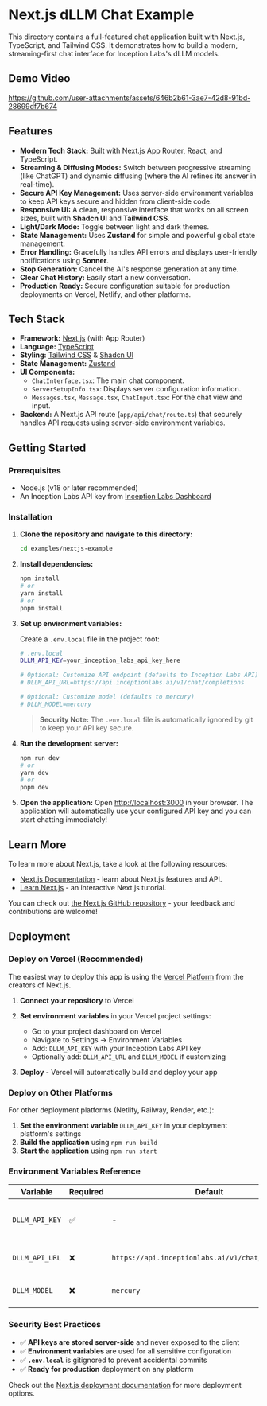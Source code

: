 # Next.js dLLM Chat Example

This directory contains a full-featured chat application built with Next.js, TypeScript, and Tailwind CSS. It demonstrates how to build a modern, streaming-first chat interface for Inception Labs's dLLM models.

## Demo Video
https://github.com/user-attachments/assets/646b2b61-3ae7-42d8-91bd-28699df7b674

## Features

-   **Modern Tech Stack:** Built with Next.js App Router, React, and TypeScript.
-   **Streaming & Diffusing Modes:** Switch between progressive streaming (like ChatGPT) and dynamic diffusing (where the AI refines its answer in real-time).
-   **Secure API Key Management:** Uses server-side environment variables to keep API keys secure and hidden from client-side code.
-   **Responsive UI:** A clean, responsive interface that works on all screen sizes, built with **Shadcn UI** and **Tailwind CSS**.
-   **Light/Dark Mode:** Toggle between light and dark themes.
-   **State Management:** Uses **Zustand** for simple and powerful global state management.
-   **Error Handling:** Gracefully handles API errors and displays user-friendly notifications using **Sonner**.
-   **Stop Generation:** Cancel the AI's response generation at any time.
-   **Clear Chat History:** Easily start a new conversation.
-   **Production Ready:** Secure configuration suitable for production deployments on Vercel, Netlify, and other platforms.

## Tech Stack

-   **Framework:** [Next.js](https://nextjs.org/) (with App Router)
-   **Language:** [TypeScript](https://www.typescriptlang.org/)
-   **Styling:** [Tailwind CSS](https://tailwindcss.com/) & [Shadcn UI](https://ui.shadcn.com/)
-   **State Management:** [Zustand](https://zustand-demo.pmnd.rs/)
-   **UI Components:**
    -   `ChatInterface.tsx`: The main chat component.
    -   `ServerSetupInfo.tsx`: Displays server configuration information.
    -   `Messages.tsx`, `Message.tsx`, `ChatInput.tsx`: For the chat view and input.
-   **Backend:** A Next.js API route (`app/api/chat/route.ts`) that securely handles API requests using server-side environment variables.

## Getting Started

### Prerequisites

-   Node.js (v18 or later recommended)
-   An Inception Labs API key from [Inception Labs Dashboard](https://platform.inceptionlabs.ai/dashboard/api-keys)

### Installation

1.  **Clone the repository and navigate to this directory:**

    ```bash
    cd examples/nextjs-example
    ```

2.  **Install dependencies:**

    ```bash
    npm install
    # or
    yarn install
    # or
    pnpm install
    ```

3.  **Set up environment variables:**

    Create a `.env.local` file in the project root:

    ```bash
    # .env.local
    DLLM_API_KEY=your_inception_labs_api_key_here

    # Optional: Customize API endpoint (defaults to Inception Labs API)
    # DLLM_API_URL=https://api.inceptionlabs.ai/v1/chat/completions

    # Optional: Customize model (defaults to mercury)
    # DLLM_MODEL=mercury
    ```

    > **Security Note:** The `.env.local` file is automatically ignored by git to keep your API key secure.

4.  **Run the development server:**

    ```bash
    npm run dev
    # or
    yarn dev
    # or
    pnpm dev
    ```

5.  **Open the application:**
    Open [http://localhost:3000](http://localhost:3000) in your browser. The application will automatically use your configured API key and you can start chatting immediately!

## Learn More

To learn more about Next.js, take a look at the following resources:

- [Next.js Documentation](https://nextjs.org/docs) - learn about Next.js features and API.
- [Learn Next.js](https://nextjs.org/learn) - an interactive Next.js tutorial.

You can check out [the Next.js GitHub repository](https://github.com/vercel/next.js) - your feedback and contributions are welcome!

## Deployment

### Deploy on Vercel (Recommended)

The easiest way to deploy this app is using the [Vercel Platform](https://vercel.com/new) from the creators of Next.js.

1. **Connect your repository** to Vercel
2. **Set environment variables** in your Vercel project settings:
   - Go to your project dashboard on Vercel
   - Navigate to Settings → Environment Variables
   - Add: `DLLM_API_KEY` with your Inception Labs API key
   - Optionally add: `DLLM_API_URL` and `DLLM_MODEL` if customizing

3. **Deploy** - Vercel will automatically build and deploy your app

### Deploy on Other Platforms

For other deployment platforms (Netlify, Railway, Render, etc.):

1. **Set the environment variable** `DLLM_API_KEY` in your deployment platform's settings
2. **Build the application** using `npm run build`
3. **Start the application** using `npm run start`

### Environment Variables Reference

| Variable | Required | Default | Description |
|----------|----------|---------|-------------|
| `DLLM_API_KEY` | ✅ | - | Your Inception Labs API key |
| `DLLM_API_URL` | ❌ | `https://api.inceptionlabs.ai/v1/chat/completions` | API endpoint URL |
| `DLLM_MODEL` | ❌ | `mercury` | Model to use for chat completions |

### Security Best Practices

- ✅ **API keys are stored server-side** and never exposed to the client
- ✅ **Environment variables** are used for all sensitive configuration
- ✅ **`.env.local`** is gitignored to prevent accidental commits
- ✅ **Ready for production** deployment on any platform

Check out the [Next.js deployment documentation](https://nextjs.org/docs/app/building-your-application/deploying) for more deployment options.
